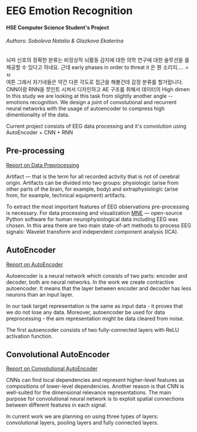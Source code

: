 # EEG Emotion Recognition
#### HSE Computer Science Student's Project
###### Authors: Soboleva Natalia & Glazkova Ekaterina

뇌파 신호의 정확한 분류는 비정상적 뇌활동 감지에 대한 의학 연구에 대한  솔루션을 를 제공할 수 있다고 하네요. 근데 early phases in order to threat it 은 뭔 소리지.... ㅅㅂ  
여튼 그래서 자기네들은 약간 다른 각도로 접근을 해볼건데 감정 분류를 할거랍니다. CNN이랑 RNN을 쪼인트 시켜서 디자인하고 AE 구조를 취해서 데이터의 High dimen
In this study we are looking at this task from slightly another angle -- emotions recognition. We design a joint of convolutional and recurrent neural networks with the usage of autoencoder to compress high dimentionality of the data.

Current project consists of EEG data processing and it's convolution using AutoEncoder + CNN + RNN

## Pre-processing
[Report on Data Preprocessing ](https://github.com/nasoboleva/EEG-Emotion-Recognition/wiki/Препроцессинг-данных)

Artifact &mdash; that is the term for all recorded activity that is not of cerebral origin. Artifacts can be divided into two groups: physiologic (arise from other parts of the brain, for example, body) and extraphysiologic (arise from, for example, technical equipment) artifacts.

To extract the most important features of EEG observations pre-processing is necessary. For data processing and visualization [MNE](https://mne-tools.github.io/stable/index.html#) &mdash; open-source Python software for human neurophysiological data including EEG was chosen. In this area there are two main state-of-art methods to process EEG signals:
Wavelet transform and independent component analysis (ICA).

## AutoEncoder
[Report on AutoEncoder](https://github.com/nasoboleva/EEG-Emotion-Recognition/wiki/AutoEncoder)

Autoencoder is a neural network which consists of two parts: encoder and decoder, both are neural networks. In the work we create contractive autoencoder. It means that the layer between encoder and decoder has less neurons than an input layer.

 In our task target representation is the same as input data - it proves that we do not lose any data. Moreover, autoencoder be used for data preprocessing - the aim representation might be data cleared from noise.

The first autoencoder consists of two fully-connected layers with ReLU activation function.

## Convolutional AutoEncoder
[Report on Convolutional AutoEncoder](https://github.com/nasoboleva/EEG-Emotion-Recognition/wiki/CNN-AutoEncoder)

 CNNs can find local dependencies and represent higher-level features as compositions of lower-level dependencies.
Another reason is that CNN is well-suited for the dimensional relevance representations. The main purpose for convolutional neural network is to exploit spatial connections between different features in each signal.

In current work we are planning on using three types of layers: convolutional layers, pooling layers and fully connected layers.
<!--stackedit_data:
eyJoaXN0b3J5IjpbMTQ5MDU5MTg1OSwxODAwNjUwMDUxXX0=
-->